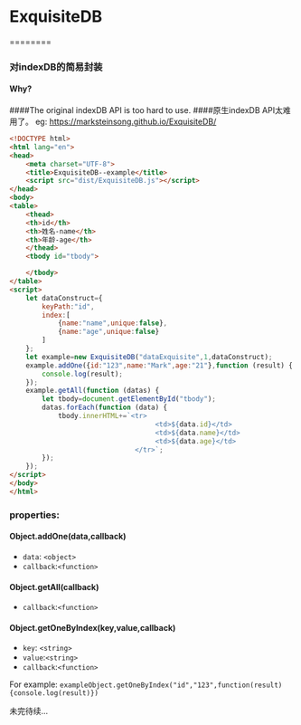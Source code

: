 # ExquisiteDB
========
### 对indexDB的简易封装
#### Why?
####The original indexDB API  is too hard to use.
####原生indexDB API太难用了。
eg:
https://marksteinsong.github.io/ExquisiteDB/
```html
<!DOCTYPE html>
<html lang="en">
<head>
    <meta charset="UTF-8">
    <title>ExquisiteDB--example</title>
    <script src="dist/ExquisiteDB.js"></script>
</head>
<body>
<table>
    <thead>
    <th>id</th>
    <th>姓名-name</th>
    <th>年龄-age</th>
    </thead>
    <tbody id="tbody">

    </tbody>
</table>
<script>
    let dataConstruct={
        keyPath:"id",
        index:[
            {name:"name",unique:false},
            {name:"age",unique:false}
        ]
    };
    let example=new ExquisiteDB("dataExquisite",1,dataConstruct);
    example.addOne({id:"123",name:"Mark",age:"21"},function (result) {
        console.log(result);
    });
    example.getAll(function (datas) {
        let tbody=document.getElementById("tbody");
        datas.forEach(function (data) {
            tbody.innerHTML+=`<tr>
                                    <td>${data.id}</td>
                                    <td>${data.name}</td>
                                    <td>${data.age}</td>
                               </tr>`;
        });
    });
</script>
</body>
</html>
```
### properties:
#### Object.addOne(data,callback)

- `data`: ```<object>```
- `callback`:```<function>```
#### Object.getAll(callback)
- `callback`:```<function>```
#### Object.getOneByIndex(key,value,callback)

- `key`: ```<string>```
- `value`:```<string>```
- `callback`:```<function>```

For example:
```exampleObject.getOneByIndex("id","123",function(result){console.log(result)})```


未完待续...
